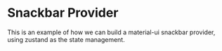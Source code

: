 # Snackbar Provider

This is an example of how we can build a material-ui snackbar provider, using zustand as the state management.
